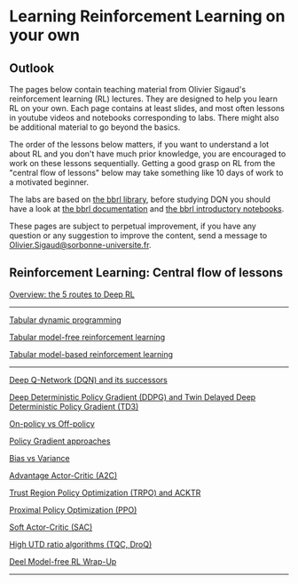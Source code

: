 # Learning Reinforcement Learning on your own

## Outlook

The pages below contain teaching material from Olivier Sigaud's reinforcement learning (RL) lectures. They are designed to help you learn RL on your own. Each page contains at least slides, and most often lessons in youtube videos and notebooks corresponding to labs. There might also be additional material to go beyond the basics.

The order of the lessons below matters, if you want to understand a lot about RL and you don't have much prior knowledge, you are encouraged to work on these lessons sequentially. Getting a good grasp on RL from the "central flow of lessons" below may take something like 10 days of work to a motivated beginner.

The labs are based on [the bbrl library](https://github.com/osigaud/bbrl), before studying DQN you should have a look at [the bbrl documentation](https://github.com/osigaud/bbrl/tree/master/docs/overview.md) and [the bbrl introductory notebooks](https://github.com/osigaud/bbrl/tree/master/docs/notebooks).

These pages are subject to perpetual improvement, if you have any question or any suggestion to improve the content, send a message to Olivier.Sigaud@sorbonne-universite.fr.

## Reinforcement Learning: Central flow of lessons

[Overview: the 5 routes to Deep RL](https://github.com/osigaud/bbrl/tree/master/docs/learning_RL/overview.md)

------------

[Tabular dynamic programming](https://github.com/osigaud/bbrl/tree/master/docs/learning_RL/tabular_dp.md)

[Tabular model-free reinforcement learning](https://github.com/osigaud/bbrl/tree/master/docs/learning_RL/tabular_mfrl.md)

[Tabular model-based reinforcement learning](https://github.com/osigaud/bbrl/tree/master/docs/learning_RL/tabular_mbrl.md)

------------

[Deep Q-Network (DQN) and its successors](https://github.com/osigaud/bbrl/tree/master/docs/learning_RL/dqn.md)

[Deep Deterministic Policy Gradient (DDPG) and Twin Delayed Deep Deterministic Policy Gradient (TD3)](https://github.com/osigaud/bbrl/tree/master/docs/learning_RL/ddpg.md)

[On-policy vs Off-policy](https://github.com/osigaud/bbrl/tree/master/docs/learning_RL/onp_ofp.md)

[Policy Gradient approaches](https://github.com/osigaud/bbrl/tree/master/docs/learning_RL/reinforce.md)

[Bias vs Variance](https://github.com/osigaud/bbrl/tree/master/docs/learning_RL/bias_variance.md)

[Advantage Actor-Critic (A2C)](https://github.com/osigaud/bbrl/tree/master/docs/learning_RL/a2c.md)

[Trust Region Policy Optimization (TRPO) and ACKTR](https://github.com/osigaud/bbrl/tree/master/docs/learning_RL/trpo.md)

[Proximal Policy Optimization (PPO)](https://github.com/osigaud/bbrl/tree/master/docs/learning_RL/ppo.md)

[Soft Actor-Critic (SAC)](https://github.com/osigaud/bbrl/tree/master/docs/learning_RL/sac.md)

[High UTD ratio algorithms (TQC, DroQ)](https://github.com/osigaud/bbrl/tree/master/docs/learning_RL/high_UTD.md)

[Deel Model-free RL Wrap-Up](https://github.com/osigaud/bbrl/tree/master/docs/learning_RL/wrap_up.md)

------------

<!---
## Beyond standard RL approaches

Imitation learning

Direct Policy Search (DPS) approaches

Combining DPS and RL
--->
